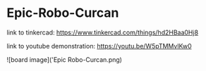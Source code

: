 # Epic-Robo-Curcan

link to tinkercad: https://www.tinkercad.com/things/hd2HBaa0Hj8

link to youtube demonstration: https://youtu.be/W5pTMMvlKw0

![board image]('Epic Robo-Curcan.png)

